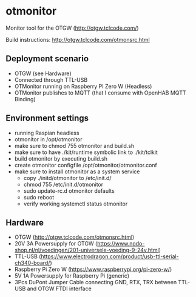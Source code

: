 # otmonitor
Monitor tool for the OTGW (http://otgw.tclcode.com/)

Build instructions: http://otgw.tclcode.com/otmonsrc.html

## Deployment scenario
* OTGW (see Hardware)
* Connected through TTL-USB
* OTMonitor running on Raspberry PI Zero W (Headless)
* OTMonitor publishes to MQTT (that I consume with OpenHAB MQTT Binding)

## Environment settings
* running Raspian headless
* otmonitor in /opt/otmonitor
* make sure to chmod 755 otmonitor and build.sh
* make sure to have ./kit/runtime symbolic link to ./kit/tclkit
* build otmonitor by executing build.sh
* create otmonitor configfile /opt/otmonitor/otmonitor.conf
* make sure to install otmonitor as a system service 
   * copy ./initd/otmonitor to /etc/init.d/
   * chmod 755 /etc/init.d/otmonitor
   * sudo update-rc.d otmonitor defaults  
   * sudo reboot
   * verify working systemctl status otmonitor

## Hardware
* OTGW (http://otgw.tclcode.com/otmonsrc.html)
* 20V 3A Powersupply for OTGW (https://www.nodo-shop.nl/nl/voedingen/201-universele-voeding-9-24v.html)
* TTL-USB (https://www.electrodragon.com/product/usb-ttl-serial-ch340-board/)
* Raspberry Pi Zero W (https://www.raspberrypi.org/pi-zero-w/)
* 5V 1A Powersupply for Raspberry Pi (generic)
* 3Pcs DuPont Jumper Cable connecting GND, RTX, TRX between TTL-USB and OTGW FTDI interface
